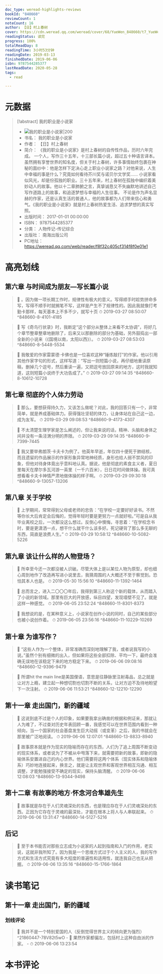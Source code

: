 ```yaml
---
doc_type: weread-highlights-reviews
bookId: "848660"
reviewCount: 1
noteCount: 16
author: 【日】村上春树
cover: https://cdn.weread.qq.com/weread/cover/68/YueWen_848660/t7_YueWen_848660.jpg
readingStatus: 读完
progress: 100%
totalReadDay: 8
readingTime: 3小时53分钟
readingDate: 2019-03-13
finishedDate: 2019-06-06
isbn: 9787544285377
lastReadDate: 2020-05-28
tags:
  - read

---
```

# 元数据
> [!abstract] 我的职业是小说家
> - ![ 我的职业是小说家|200](https://cdn.weread.qq.com/weread/cover/68/YueWen_848660/t7_YueWen_848660.jpg)
> - 书名： 我的职业是小说家
> - 作者： 【日】村上春树
> - 简介： 《我的职业是小说家》是村上春树的自传性作品，历时六年完成。
一个人，写作三十五年，十三部长篇小说，超过五十种语言译本。虽然拥有享誉世界的知名度，但关于村上春树，许多事情始终包裹在神秘的面纱中：他是怎样下定决心走上职业小说家之路？对他来说，人生中幸福的事是什么？究竟如何看待芥川奖与诺贝尔文学奖……
小说家看似风光，却是份孤独的职业。三十五年来，村上春树在孤独中编织着美妙动人的故事。他以十二章肺腑之言，真挚诚恳又不失幽默地讲述自己写作道路上的故事，和追逐梦想与幸福的人生往事。
不论是作为声名显赫的作家，还是认真生活的普通人，他的故事都为人们带来信心和勇气。《我的职业是小说家》就是村上春树热爱生活、追求梦想的真实写照。
> - 出版时间： 2017-01-01 00:00:00
> - ISBN： 9787544285377
> - 分类： 人物传记-传记综合
> - 出版社： 南海出版公司
> - PC地址：https://weread.qq.com/web/reader/f8f32c405cf314f8f0e01e1

# 高亮划线

## 第六章 与时间成为朋友—写长篇小说

> 📌 。因为做一项长期工作时，规律性有极大的意义。写得顺手时趁势拼命多写，写得不顺手时就搁笔不写，这样是产生不了规律性的。因此我就像打考勤卡那样，每天基本上不多不少，就写十页 
> ⏱ 2019-03-27 08:50:07 ^848660-8-4101-4185

> 📌 写《奇鸟行状录》时，我断定“这个部分从整体上来看不太协调”，将好几个章节整章整章地删除了，后来又以那删除的部分为基础，另外鼓捣出一部全新的小说来（《国境以南，太阳以西》）。 
> ⏱ 2019-03-27 08:53:03 ^848660-8-5448-5534

> 📌 我敬爱的作家雷蒙德·卡佛也是一位喜欢这种“锤炼敲打”的作家。他以引用其他作家字句的形式，这样写道：“写出一则短篇小说，再仔细地重读原稿，删掉几个逗号，然后重读一遍，又把逗号放回原来的地方，这时我就知道，这则短篇小说终于大功告成了。” 
> ⏱ 2019-03-27 09:14:35 ^848660-8-10612-10728

## 第七章 彻底的个人体力劳动

> 📌 那么，要想获得持久力，又该怎么做呢？对此，我的回答只有一个，非常简单，就是养成基础体力。获得强壮坚韧的体力，让身体站在自己这一边，成为友军。 
> ⏱ 2019-03-29 09:08:53 ^848660-9-4173-4307

> 📌 不太清楚生理学家是怎么阐述的，但让我来说的话，精神、头脑和身体之间并没有一条泾渭分明的界限。 
> ⏱ 2019-03-29 09:14:35 ^848660-9-7399-7445

> 📌 我又要举弗朗茨·卡夫卡为例了。他英年早逝，年仅四十便死于肺结核，而且遗留的作品展示的作家形象异常地神经质，身形也给人弱不禁风的印象，但他对待身体竟出乎意料地认真。据说，他是彻底的素食主义者，夏日里每天在摩尔多瓦河游一英里（一千六百米），日日花时间做体操。我可真想看看卡夫卡神情严肃地做体操的样子啊。 
> ⏱ 2019-03-29 09:30:18 ^848660-9-13057-13206

## 第八章 关于学校

> 📌 上学期间，常常得到父母或老师的忠告：“在学校一定要好好读书。不然等你长大后肯定会后悔的，觉得年轻时要是更努力一点就好啦。”可是自从我毕业离校之后，一次都没这么想过。反倒心中懊悔，寻思着：“在学校念书时，要是更潇洒一点，想干什么就干什么该多好。死记硬背了那么多无聊的东西，简直是浪费人生。” 
> ⏱ 2019-03-29 10:58:12 ^848660-10-5082-5226

## 第九章 该让什么样的人物登场？

> 📌 所幸至今还一次都没被人识破。尽管大体上是以某位人物为原型，却也细心周到地作了改造再写进小说里去，我猜周围的人大概还不至于察觉到。恐怕其本人也是。 
> ⏱ 2019-05-30 15:56:10 ^848660-11-1392-1464

> 📌 总而言之，进入二〇〇〇年后，我得到第三人称这个新的载体，从而踏入了小说的新领域。那里有巨大的开放感，纵目四望，发现墙壁不见了。就是这样一种感觉。 
> ⏱ 2019-06-05 23:52:24 ^848660-11-8301-8373

> 📌 我想说的是，在某种意义上，小说家在创作小说的同时，自己的某些部分也被小说创作着。 
> ⏱ 2019-06-05 23:56:16 ^848660-11-10229-10269

## 第十章 为谁写作？

> 📌 “这些人作为一个整体，非常准确而深刻地理解了我，或者说我写的小说。”虽然个别有细微的出入，但如果将这些全部扣除、平均一下，最终会准确无误地在该稳定下来的地方稳定下来。 
> ⏱ 2019-06-06 09:08:16 ^848660-12-9396-9479

> 📌 所谓hit the main line是美国俚语，意思是往静脉里注射毒品，总之就是让对方上瘾，建立起一种想切割也切割不断的关系，让对方迫不及待地盼望下一次注射。 
> ⏱ 2019-06-06 11:53:21 ^848660-12-12210-12290

## 第十一章 走出国门，新的疆域

> 📌 这说到底不过是个人的印象，如果要我拿出确凿的根据和例证来，那就让人为难了，不过查对历史年表回顾一番，我感觉可以在世界范围内看到一种倾向，当一个国家的社会基盘发生巨大动摇（或变革）之后，我的书就会在那里被广泛地阅读。 
> ⏱ 2019-06-06 12:07:01 ^848660-13-8833-8940

> 📌 故事原本就是作为现实的隐喻而存在的东西，人们为了追上周围不断变动的现实体系，或者说为了不被从中甩落下来，就需要把新的故事，即新的隐喻体系安置进自己的内心世界。他们需要将这两个体系（现实体系和隐喻体系）巧妙地连接起来，换言之，就是让主观世界和客观世界相互沟通、相互调整，才能勉强接受不确定的现实，保持头脑清醒。 
> ⏱ 2019-06-06 12:08:03 ^848660-13-9344-9498

## 第十二章 有故事的地方·怀念河合隼雄先生

> 📌 故事就是存在于人们灵魂深处的东西，也是理应存在于人们灵魂深处的东西。正因为它存在于灵魂的最深处，才能在根本上将人与人串联起来。 
> ⏱ 2019-06-06 13:31:47 ^848660-14-5127-5216

## 后记

> 📌 至于本书能否对那些立志成为小说家的人起到指南和入门的作用，老实说，这就非我所知了。因为我是一个思维方式过于个人主义的人，我的写作方式和生活方式究竟有多大程度的普遍性和适用性，就连我自己也无从把握。 
> ⏱ 2019-06-06 13:35:16 ^848660-15-1766-1864

# 读书笔记

## 第十一章 走出国门，新的疆域

### 划线评论
> 📌 我并不是一个特别爱国的人（反倒觉得世界主义的倾向更为强烈）  ^21860447-78V82t5wO
    - 💭 果然作家都偏左，包括村上这种自由派的作家。
    - ⏱ 2019-06-06 13:23:54
   
# 本书评论

